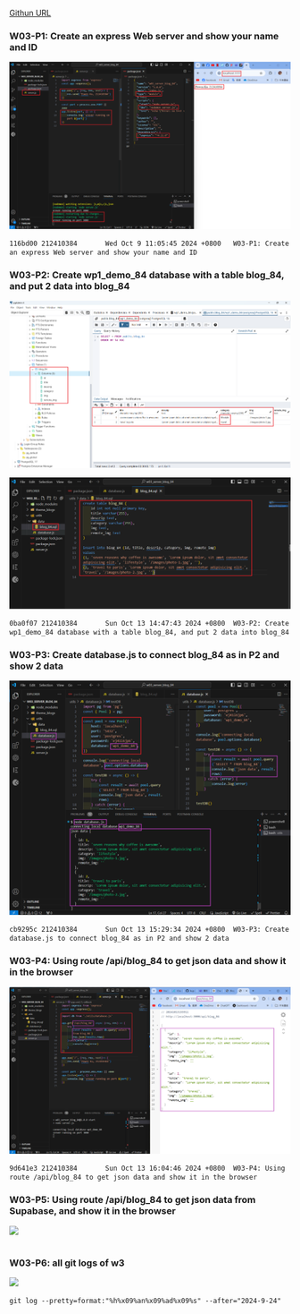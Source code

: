 [Githun URL](https://github.com/kupowen/1131-wp1-demo-84)

### W03-P1: Create an express Web server and show your name and ID

![](w03-p1.png)

```
116bd00 212410384       Wed Oct 9 11:05:45 2024 +0800   W03-P1: Create an express Web server and show your name and ID
```

### W03-P2: Create wp1_demo_84 database with a table blog_84, and put 2 data into blog_84

![](w03-p2-1.png)

![](w03-p2-2.png)

```
0ba0f07 212410384       Sun Oct 13 14:47:43 2024 +0800  W03-P2: Create wp1_demo_84 database with a table blog_84, and put 2 data into blog_84
```

### W03-P3: Create database.js to connect blog_84 as in P2 and show 2 data

![](w03-p3.png)

```
cb9295c 212410384       Sun Oct 13 15:29:34 2024 +0800  W03-P3: Create database.js to connect blog_84 as in P2 and show 2 data
```

### W03-P4: Using route /api/blog_84 to get json data and show it in the browser

![](w03-p4.png)

```
9d641e3 212410384       Sun Oct 13 16:04:46 2024 +0800  W03-P4: Using route /api/blog_84 to get json data and show it in the browser
```

### W03-P5: Using route /api/blog_84 to get json data from Supabase, and show it in the browser

![](w02-p5.png)

```

```

### W03-P6: all git logs of w3

![](w02-p6.png)

```
git log --pretty=format:"%h%x09%an%x09%ad%x09%s" --after="2024-9-24"
```